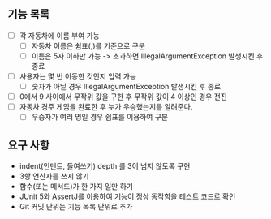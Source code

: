 ## 기능 목록

- [ ] 각 자동차에 이름 부여 가능
    - [ ] 자동차 이름은 쉼표(,)를 기준으로 구분
    - [ ] 이름은 5자 이하만 가능 -> 초과하면 IllegalArgumentException 발생시킨 후 종료
- [ ] 사용자는 몇 번 이동한 것인지 입력 가능
    - [ ] 숫자가 아닐 경우 IllegalArgumentException 발생시킨 후 종료
- [ ] 0에서 9 사이에서 무작위 값을 구한 후 무작위 값이 4 이상인 경우 전진
- [ ] 자동차 경주 게임을 완료한 후 누가 우승했는지를 알려준다.
    - [ ] 우승자가 여러 명일 경우 쉼표를 이용하여 구분

## 요구 사항

- indent(인덴트, 들여쓰기) depth 를 3이 넘지 않도록 구현
- 3항 연산자를 쓰지 않기
- 함수(또는 메서드)가 한 가지 일만 하기
- JUnit 5와 AssertJ를 이용하여 기능이 정상 동작함을 테스트 코드로 확인
- Git 커밋 단위는 기능 목록 단위로 추가